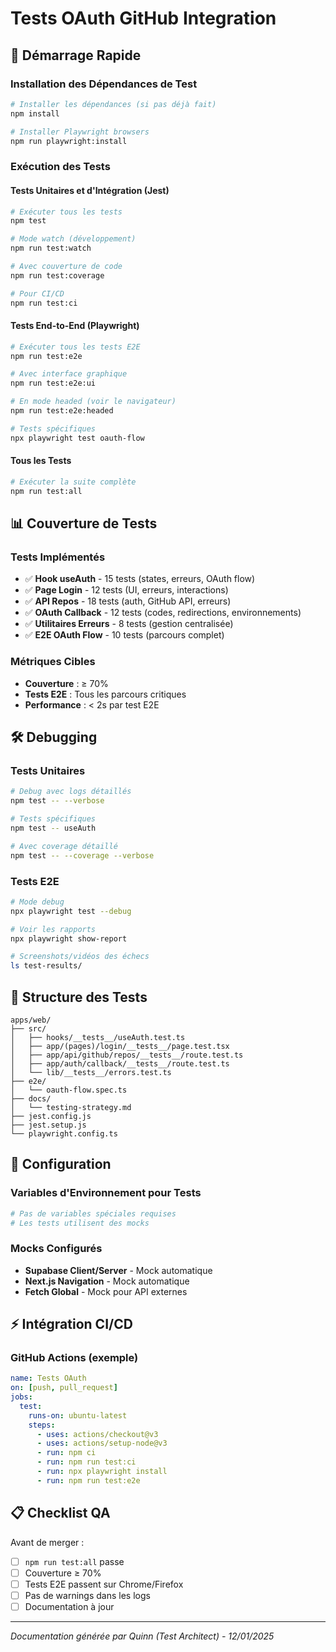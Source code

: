 # Tests OAuth GitHub Integration

## 🚀 Démarrage Rapide

### Installation des Dépendances de Test
```bash
# Installer les dépendances (si pas déjà fait)
npm install

# Installer Playwright browsers
npm run playwright:install
```

### Exécution des Tests

#### Tests Unitaires et d'Intégration (Jest)
```bash
# Exécuter tous les tests
npm test

# Mode watch (développement)
npm run test:watch

# Avec couverture de code
npm run test:coverage

# Pour CI/CD
npm run test:ci
```

#### Tests End-to-End (Playwright)
```bash
# Exécuter tous les tests E2E
npm run test:e2e

# Avec interface graphique
npm run test:e2e:ui

# En mode headed (voir le navigateur)
npm run test:e2e:headed

# Tests spécifiques
npx playwright test oauth-flow
```

#### Tous les Tests
```bash
# Exécuter la suite complète
npm run test:all
```

## 📊 Couverture de Tests

### Tests Implémentés
- ✅ **Hook useAuth** - 15 tests (states, erreurs, OAuth flow)
- ✅ **Page Login** - 12 tests (UI, erreurs, interactions)
- ✅ **API Repos** - 18 tests (auth, GitHub API, erreurs)
- ✅ **OAuth Callback** - 12 tests (codes, redirections, environnements)
- ✅ **Utilitaires Erreurs** - 8 tests (gestion centralisée)
- ✅ **E2E OAuth Flow** - 10 tests (parcours complet)

### Métriques Cibles
- **Couverture** : ≥ 70%
- **Tests E2E** : Tous les parcours critiques
- **Performance** : < 2s par test E2E

## 🛠️ Debugging

### Tests Unitaires
```bash
# Debug avec logs détaillés
npm test -- --verbose

# Tests spécifiques
npm test -- useAuth

# Avec coverage détaillé
npm test -- --coverage --verbose
```

### Tests E2E
```bash
# Mode debug
npx playwright test --debug

# Voir les rapports
npx playwright show-report

# Screenshots/vidéos des échecs
ls test-results/
```

## 📁 Structure des Tests

```
apps/web/
├── src/
│   ├── hooks/__tests__/useAuth.test.ts
│   ├── app/(pages)/login/__tests__/page.test.tsx
│   ├── app/api/github/repos/__tests__/route.test.ts
│   ├── app/auth/callback/__tests__/route.test.ts
│   └── lib/__tests__/errors.test.ts
├── e2e/
│   └── oauth-flow.spec.ts
├── docs/
│   └── testing-strategy.md
├── jest.config.js
├── jest.setup.js
└── playwright.config.ts
```

## 🔧 Configuration

### Variables d'Environnement pour Tests
```bash
# Pas de variables spéciales requises
# Les tests utilisent des mocks
```

### Mocks Configurés
- **Supabase Client/Server** - Mock automatique
- **Next.js Navigation** - Mock automatique  
- **Fetch Global** - Mock pour API externes

## ⚡ Intégration CI/CD

### GitHub Actions (exemple)
```yaml
name: Tests OAuth
on: [push, pull_request]
jobs:
  test:
    runs-on: ubuntu-latest
    steps:
      - uses: actions/checkout@v3
      - uses: actions/setup-node@v3
      - run: npm ci
      - run: npm run test:ci
      - run: npx playwright install
      - run: npm run test:e2e
```

## 📋 Checklist QA

Avant de merger :
- [ ] `npm run test:all` passe
- [ ] Couverture ≥ 70%
- [ ] Tests E2E passent sur Chrome/Firefox
- [ ] Pas de warnings dans les logs
- [ ] Documentation à jour

---

*Documentation générée par Quinn (Test Architect) - 12/01/2025*
